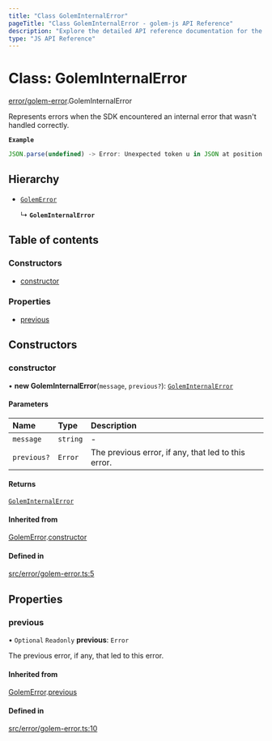 ```yaml
---
title: "Class GolemInternalError"
pageTitle: "Class GolemInternalError - golem-js API Reference"
description: "Explore the detailed API reference documentation for the Class GolemInternalError within the golem-js SDK for the Golem Network."
type: "JS API Reference"
---
```

# Class: GolemInternalError

[error/golem-error](../modules/error_golem_error).GolemInternalError

Represents errors when the SDK encountered an internal error that wasn't handled correctly.

**`Example`**

```ts
JSON.parse(undefined) -> Error: Unexpected token u in JSON at position 0
```

## Hierarchy

- [`GolemError`](error_golem_error.GolemError)

  ↳ **`GolemInternalError`**

## Table of contents

### Constructors

- [constructor](error_golem_error.GolemInternalError#constructor)

### Properties

- [previous](error_golem_error.GolemInternalError#previous)

## Constructors

### constructor

• **new GolemInternalError**(`message`, `previous?`): [`GolemInternalError`](error_golem_error.GolemInternalError)

#### Parameters

| Name | Type | Description |
| :------ | :------ | :------ |
| `message` | `string` | - |
| `previous?` | `Error` | The previous error, if any, that led to this error. |

#### Returns

[`GolemInternalError`](error_golem_error.GolemInternalError)

#### Inherited from

[GolemError](error_golem_error.GolemError).[constructor](error_golem_error.GolemError#constructor)

#### Defined in

[src/error/golem-error.ts:5](https://github.com/golemfactory/golem-js/blob/9789a95/src/error/golem-error.ts#L5)

## Properties

### previous

• `Optional` `Readonly` **previous**: `Error`

The previous error, if any, that led to this error.

#### Inherited from

[GolemError](error_golem_error.GolemError).[previous](error_golem_error.GolemError#previous)

#### Defined in

[src/error/golem-error.ts:10](https://github.com/golemfactory/golem-js/blob/9789a95/src/error/golem-error.ts#L10)
